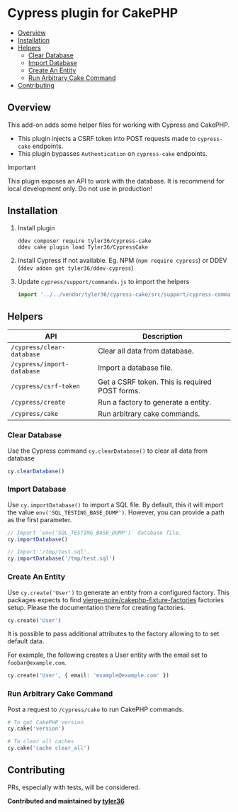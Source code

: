 # Cypress plugin for CakePHP <!-- omit in toc -->

- [Overview](#overview)
- [Installation](#installation)
- [Helpers](#helpers)
  - [Clear Database](#clear-database)
  - [Import Database](#import-database)
  - [Create An Entity](#create-an-entity)
  - [Run Arbitrary Cake Command](#run-arbitrary-cake-command)
- [Contributing](#contributing)

## Overview

This add-on adds some helper files for working with Cypress and CakePHP.

- This plugin injects a CSRF token into POST requests made to `cypress-cake` endpoints.
- This plugin bypasses `Authentication` on `cypress-cake` endpoints.

> [!IMPORTANT]
> This plugin exposes an API to work with the database.
> It is recommend for local development only. Do not use in production!

## Installation

1. Install plugin

    ```shell
    ddev composer require tyler36/cypress-cake
    ddev cake plugin load Tyler36/CypressCake
    ```

1. Install Cypress if not available. Eg. NPM (`npm require cypress`) or DDEV (`ddev addon get tyler36/ddev-cypress`)

1. Update `cypress/support/commands.js`  to import the helpers

    ```js
    import '../../vendor/tyler36/cypress-cake/src/support/cypress-commands'
    ```

## Helpers

| API                        | Description                                    |
| -------------------------- | ---------------------------------------------- |
| `/cypress/clear-database`  | Clear all data from database.                  |
| `/cypress/import-database` | Import a database file.                        |
| `/cypress/csrf-token`      | Get a CSRF token. This is required POST forms. |
| `/cypress/create`          | Run a factory to generate a entity.            |
| `/cypress/cake`            | Run arbitrary cake commands.                   |

### Clear Database

Use the Cypress command `cy.clearDatabase()` to clear all data from database

```js
cy.clearDatabase()
```

### Import Database

Use `cy.importDatabase()` to import a SQL file.
By default, this it will import the value `env('SQL_TESTING_BASE_DUMP')`.
However, you can provide a path as the first parameter.

```js
// Import `env('SQL_TESTING_BASE_DUMP')` database file.
cy.importDatabase()

// Import '/tmp/test.sql'.
cy.importDatabase('/tmp/test.sql')
```

### Create An Entity

Use `cy.create('User')` to generate an entity from a configured factory.
This packages expects to find [vierge-noire/cakephp-fixture-factories](https://github.com/vierge-noire/cakephp-fixture-factories) factories setup. Please the documentation there for creating factories.

```php
cy.create('User')
```

It is possible to pass additional attributes to the factory allowing to to set default data.

For example, the following creates a User entity with the email set to `foobar@example.com`.

```php
cy.create('User', { email: 'example@example.com' })
```

### Run Arbitrary Cake Command

Post a request to `/cypress/cake` to run CakePHP commands.

```php
# To get CakePHP version
cy.cake('version')

# To clear all caches
cy.cake('cache clear_all')
```

## Contributing

PRs, especially with tests, will be considered.

**Contributed and maintained by [tyler36](https://github.com/tyler36)**
